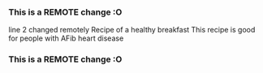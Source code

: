 ### This is a REMOTE change :O
line 2 changed remotely
Recipe of a healthy breakfast
This recipe is good for people with AFib heart disease
### This is a REMOTE change :O
